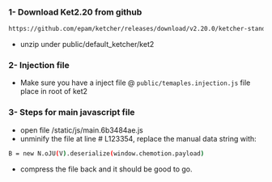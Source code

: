 ### 1- Download Ket2.20 from github
```` bash
https://github.com/epam/ketcher/releases/download/v2.20.0/ketcher-standalone-2.20.0.zip
````
- unzip under public/default_ketcher/ket2

### 2- Injection file
- Make sure you have a inject file @ ````public/temaples.injection.js```` file place in root of ket2

### 3- Steps for main javascript file

- open file /static/js/main.6b3484ae.js
- unminify the file at line # L123354, replace the manual data string with:

```` bash
B = new N.oJU(V).deserialize(window.chemotion.payload) 
````

- compress the file back and it should be good to go.
